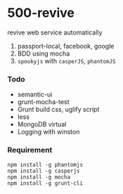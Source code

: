 # 500-revive

revive web service automatically

1. passport-local, facebook, google
2. BDD using mocha
3. `spookyjs` with `casperJS`, `phantomJS`

### Todo

- semantic-ui
- grunt-mocha-test
- Grunt build css, uglify script
- less
- MongoDB virtual
- Logging with winston


### Requirement

```
npm install -g phantomjs
npm install -g casperjs
npm install -g mocha
npm install -g grunt-cli
```

